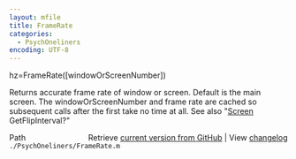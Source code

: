 ```yaml
---
layout: mfile
title: FrameRate
categories:
  - PsychOneliners
encoding: UTF-8
---
```


hz=FrameRate([windowOrScreenNumber])

Returns accurate frame rate of window or screen. Default is the main
screen. The windowOrScreenNumber and frame rate are cached so subsequent
calls after the first take no time at all.
See also "[Screen](/docs/Screen) GetFlipInterval?"


<div class="code_header" style="text-align:right;">
  <span style="float:left;">Path&nbsp;&nbsp;</span> <span class="counter">Retrieve <a href=
  "https://raw.github.com/Psychtoolbox-3/Psychtoolbox-3/beta/./PsychOneliners/FrameRate.m">current version from GitHub</a> | View <a href=
  "https://github.com/Psychtoolbox-3/Psychtoolbox-3/commits/beta/./PsychOneliners/FrameRate.m">changelog</a></span>
</div>
<div class="code">
  <code>./PsychOneliners/FrameRate.m</code>
</div>
